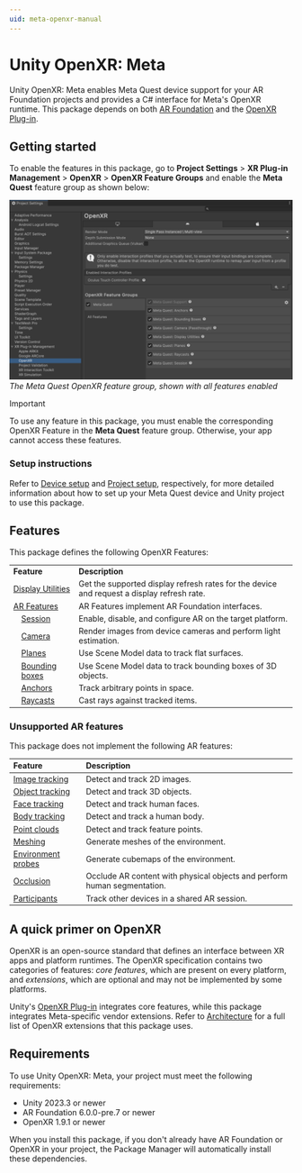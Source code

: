 ```yaml
---
uid: meta-openxr-manual
---
```

# Unity OpenXR: Meta

Unity OpenXR: Meta enables Meta Quest device support for your AR Foundation projects and provides a C# interface for Meta's OpenXR runtime. This package depends on both [AR Foundation](https://docs.unity3d.com/Packages/com.unity.xr.arfoundation@5.1) and the [OpenXR Plug-in](https://docs.unity3d.com/Packages/com.unity.xr.openxr@1.7).

## Getting started

To enable the features in this package, go to **Project Settings** > **XR Plug-in Management** > **OpenXR** > **OpenXR Feature Groups** and enable the **Meta Quest** feature group as shown below:

![Unity's Project Settings window is open to XR Plug-in Management > OpenXR, showing a list of enabled features in the Meta Quest feature group](images/openxr-features-all.png)<br/>*The Meta Quest OpenXR feature group, shown with all features enabled*

> [!IMPORTANT]
> To use any feature in this package, you must enable the corresponding OpenXR Feature in the **Meta Quest** feature group. Otherwise, your app cannot access these features.

### Setup instructions

Refer to [Device setup](xref:meta-openxr-device-setup) and [Project setup](xref:meta-openxr-project-setup), respectively, for more detailed information about how to set up your Meta Quest device and Unity project to use this package.

## Features

This package defines the following OpenXR Features:

<table>
  <tr>
  	<td colspan="2"><strong>Feature</strong></td>
  	<td><strong>Description</strong>
  </tr>
  <tr>
  	<td colspan="2"><a href="features/display-utilities.md">Display Utilities</a></td>
  	<td>Get the supported display refresh rates for the device and request a display refresh rate.</td>
  </tr>
  <tr>
  	<td colspan="2"><a href="features/ar-features.md">AR Features</a></td>
  	<td>AR Features implement AR Foundation interfaces.</td>
  </tr>
  <tr>
  	<td></td>
  	<td><a href="features/session.md">Session</a></td>
  	<td>Enable, disable, and configure AR on the target platform.</td>
  </tr>
  <tr>
  	<td></td>
  	<td><a href="features/camera.md">Camera</a></td>
  	<td>Render images from device cameras and perform light estimation.</td>
  </tr>
  <tr>
  	<td></td>
  	<td><a href="features/planes.md">Planes</a></td>
  	<td>Use Scene Model data to track flat surfaces.</td>
  </tr>
  <tr>
  	<td></td>
  	<td><a href="features/bounding-boxes.md">Bounding boxes</a></td>
  	<td>Use Scene Model data to track bounding boxes of 3D objects.</td>
  </tr>
  <tr>
  	<td></td>
  	<td><a href="features/anchors.md">Anchors</a></td>
  	<td>Track arbitrary points in space.</td>
  </tr>
  <tr>
  	<td></td>
  	<td><a href="features/raycasts.md">Raycasts</a></td>
  	<td>Cast rays against tracked items.</td>
  </tr>
</table>


### Unsupported AR features

This package does not implement the following AR features:

| Feature | Description |
| :------ | :---------- |
| [Image tracking](xref:arfoundation-image-tracking) | Detect and track 2D images. |
| [Object tracking](xref:arfoundation-object-tracking) | Detect and track 3D objects. |
| [Face tracking](xref:arfoundation-face-tracking) | Detect and track human faces. |
| [Body tracking](xref:arfoundation-body-tracking) | Detect and track a human body. |
| [Point clouds](xref:arfoundation-point-clouds) | Detect and track feature points. |
| [Meshing](xref:arfoundation-meshing) | Generate meshes of the environment. |
| [Environment probes](xref:arfoundation-environment-probes) | Generate cubemaps of the environment. |
| [Occlusion](xref:arfoundation-occlusion) | Occlude AR content with physical objects and perform human segmentation. |
| [Participants](xref:arfoundation-participant-tracking) | Track other devices in a shared AR session. |

## A quick primer on OpenXR

OpenXR is an open-source standard that defines an interface between XR apps and platform runtimes. The OpenXR specification contains two categories of features: _core features_, which are present on every platform, and _extensions_, which are optional and may not be implemented by some platforms.

Unity's [OpenXR Plug-in](https://docs.unity3d.com/Packages/com.unity.xr.openxr@1.9.1) integrates core features, while this package integrates Meta-specific vendor extensions. Refer to [Architecture](xref:meta-openxr-architecture) for a full list of OpenXR extensions that this package uses.

## Requirements

To use Unity OpenXR: Meta, your project must meet the following requirements:

* Unity 2023.3 or newer
* AR Foundation 6.0.0-pre.7 or newer
* OpenXR 1.9.1 or newer

When you install this package, if you don't already have AR Foundation or OpenXR in your project, the Package Manager will automatically install these dependencies.
